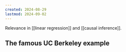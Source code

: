 ```yaml
---
created: 2024-08-29
lastmod: 2024-09-02
---
```

Relevance in [[linear regression]] and [[causal inference]]. 

## The famous UC Berkeley example 

